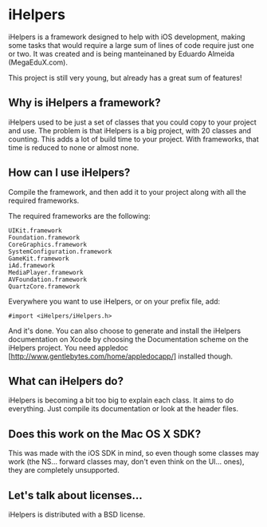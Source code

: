 iHelpers
========

iHelpers is a framework designed to help with iOS development, making some tasks that would require a large sum of lines of code require just one or two. It was created and is being manteinaned by Eduardo Almeida (MegaEduX.com). 

This project is still very young, but already has a great sum of features!

Why is iHelpers a framework?
----------------------------

iHelpers used to be just a set of classes that you could copy to your project and use. The problem is that iHelpers is a big project, with 20 classes and counting. This adds a lot of build time to your project. With frameworks, that time is reduced to none or almost none.

How can I use iHelpers?
-----------------------

Compile the framework, and then add it to your project along with all the required frameworks.

The required frameworks are the following:

	UIKit.framework
	Foundation.framework
	CoreGraphics.framework
	SystemConfiguration.framework
	GameKit.framework
	iAd.framework
	MediaPlayer.framework
	AVFoundation.framework
	QuartzCore.framework

Everywhere you want to use iHelpers, or on your prefix file, add:

	#import <iHelpers/iHelpers.h>

And it's done. You can also choose to generate and install the iHelpers documentation on Xcode by choosing the Documentation scheme on the iHelpers project. You need appledoc [http://www.gentlebytes.com/home/appledocapp/] installed though.

What can iHelpers do?
---------------------

iHelpers is becoming a bit too big to explain each class. It aims to do everything. Just compile its documentation or look at the header files.

Does this work on the Mac OS X SDK?
-----------------------------------

This was made with the iOS SDK in mind, so even though some classes may work (the NS… forward classes may, don't even think on the UI… ones), they are completely unsupported.

Let's talk about licenses...
-------------------------------

iHelpers is distributed with a BSD license.
